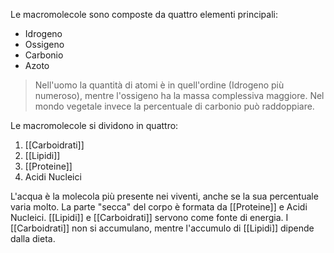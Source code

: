 Le macromolecole sono composte da quattro elementi principali:
- Idrogeno
- Ossigeno
- Carbonio
- Azoto
>Nell'uomo la quantità di atomi è in quell'ordine (Idrogeno più numeroso), mentre l'ossigeno ha la massa complessiva maggiore. Nel mondo vegetale invece la percentuale di carbonio può raddoppiare.

Le macromolecole si dividono in quattro:
1. [[Carboidrati]]
2. [[Lipidi]]
3. [[Proteine]]
4. Acidi Nucleici

L'acqua è la molecola più presente nei viventi, anche se la sua percentuale varia molto.
La parte "secca" del corpo è formata da [[Proteine]] e Acidi Nucleici.
[[Lipidi]] e [[Carboidrati]] servono come fonte di energia.
I [[Carboidrati]] non si accumulano, mentre l'accumulo di [[Lipidi]] dipende dalla dieta.